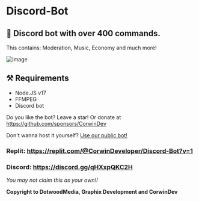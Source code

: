 # Discord-Bot
## 🤖 Discord bot with over 400 commands.
This contains: Moderation, Music, Economy and much more!

![image](https://user-images.githubusercontent.com/88144943/207117434-d98356b1-bf19-418e-9e12-0ef83e0d9a21.png)


## ⚒️ Requirements
- Node.JS v17
- FFMPEG
- Discord bot

Do you like the bot? Leave a star! Or donate at https://github.com/sponsors/CorwinDev

Don't wanna host it yourself? [Use our public bot!](https://discord.com/api/oauth2/authorize?client_id=1051755231848972328&permissions=8&scope=bot%20applications.commands)

### Replit: https://replit.com/@CorwinDeveloper/Discord-Bot?v=1

### Discord: https://discord.gg/qHXxpQKC2H


*You may not claim this as your own!!*

**Copyright to DotwoodMedia, Graphix Development and CorwinDev**
